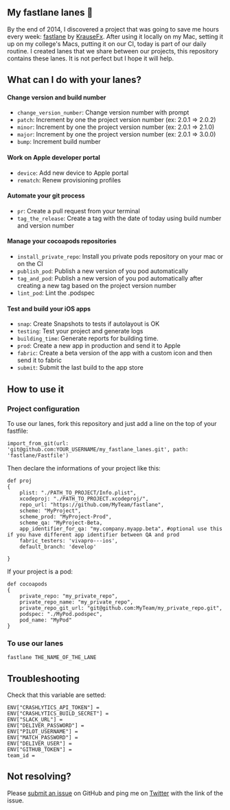 ## My fastlane lanes :rocket:

By the end of 2014, I discovered a project that was going to save me hours every week: [fastlane](https://github.com/fastlane/fastlane) by [KrauseFx](https://github.com/KrauseFx). After using it locally on my Mac, setting it up on my college's Macs, putting it on our CI, today is part of our daily routine. I created lanes that we share between our projects, this repository contains these lanes. It is not perfect but I hope it will help.

## What can I do with your lanes?

#### Change version and build number

- `change_version_number`: Change version number with prompt
- `patch`: Increment by one the project version number (ex: 2.0.1 => 2.0.2)
- `minor`: Increment by one the project version number (ex: 2.0.1 => 2.1.0)
- `major`: Increment by one the project version number (ex: 2.0.1 => 3.0.0)
- `bump`: Increment build number

#### Work on Apple developer portal

- `device`: Add new device to Apple portal 
- `rematch`: Renew provisioning profiles
#### Automate your git process

- `pr`: Create a pull request from your terminal
- `tag_the_release`: Create a tag with the date of today using build number and version number
 
#### Manage your cocoapods repositories

- `install_private_repo`: Install you private pods repository on your mac or on the CI
- `publish_pod`: Publish a new version of you pod automatically
- `tag_and_pod`: Publish a new version of you pod automatically after creating a new tag based on the project version number
- `lint_pod`: Lint the .podspec

#### Test and build your iOS apps

- `snap`: Create Snapshots to tests if autolayout is OK
- `testing`: Test your project and generate logs
- `building_time`: Generate reports for building time.
- `prod`: Create a new app in production and send it to Apple
- `fabric`: Create a beta version of the app with a custom icon and then send it to fabric
- `submit`: Submit the last build to the app store

## How to use it 
### Project configuration

To use our lanes, fork this repository and just add a line on the top of your fastfile:

	import_from_git(url: 'git@github.com:YOUR_USERNAME/my_fastlane_lanes.git', path: 'fastlane/Fastfile') 

Then declare the informations of your project like this: 

	def proj 
 	{
 		plist: "./PATH_TO_PROJECT/Info.plist",
 		xcodeproj: "./PATH_TO_PROJECT.xcodeproj/",
	 	repo_url: "https://github.com/MyTeam/fastlane",
     	scheme: "MyProject",
     	scheme_prod: "MyProject-Prod",
     	scheme_qa: "MyProject-Beta,
     	app_identifier_for_qa: "my.company.myapp.beta", #optional use this if you have different app identifier between QA and prod
        fabric_testers: 'vivapro---ios',
        default_branch: 'develop'

	}

If your project is a pod: 

	def cocoapods 
	{
		private_repo: "my_private_repo",
    	private_repo_name: "my_private_repo",
		private_repo_git_url: "git@github.com:MyTeam/my_private_repo.git",
		podspec: "./MyPod.podspec",
		pod_name: "MyPod"
	}



### To use our lanes 

	fastlane THE_NAME_OF_THE_LANE

## Troubleshooting 

Check that this variable are setted: 

	ENV["CRASHLYTICS_API_TOKEN"] = 
	ENV["CRASHLYTICS_BUILD_SECRET"] = 
	ENV["SLACK_URL"] = 
	ENV["DELIVER_PASSWORD"] = 
	ENV["PILOT_USERNAME"] = 
	ENV["MATCH_PASSWORD"] = 
	ENV["DELIVER_USER"] = 
	ENV["GITHUB_TOKEN"] = 
	team_id = 

## Not resolving?

Please [submit an issue](https://github.com/barrault01/my_fastlane_lanes/issues) on GitHub and ping me on [Twitter](https://twitter.com/_ant_one) with the link of the issue.


